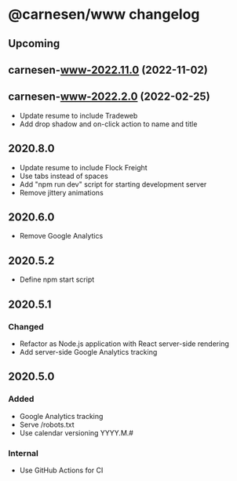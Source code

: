 # **@carnesen/www** changelog

## Upcoming

## carnesen-www-2022.11.0 (2022-11-02)



## carnesen-www-2022.2.0 (2022-02-25)

- Update resume to include Tradeweb
- Add drop shadow and on-click action to name and title

## 2020.8.0

- Update resume to include Flock Freight
- Use tabs instead of spaces
- Add "npm run dev" script for starting development server
- Remove jittery animations

## 2020.6.0

- Remove Google Analytics

## 2020.5.2

- Define npm start script

## 2020.5.1

### Changed

- Refactor as Node.js application with React server-side rendering
- Add server-side Google Analytics tracking

## 2020.5.0

### Added

- Google Analytics tracking
- Serve /robots.txt
- Use calendar versioning YYYY.M.#

### Internal

- Use GitHub Actions for CI
